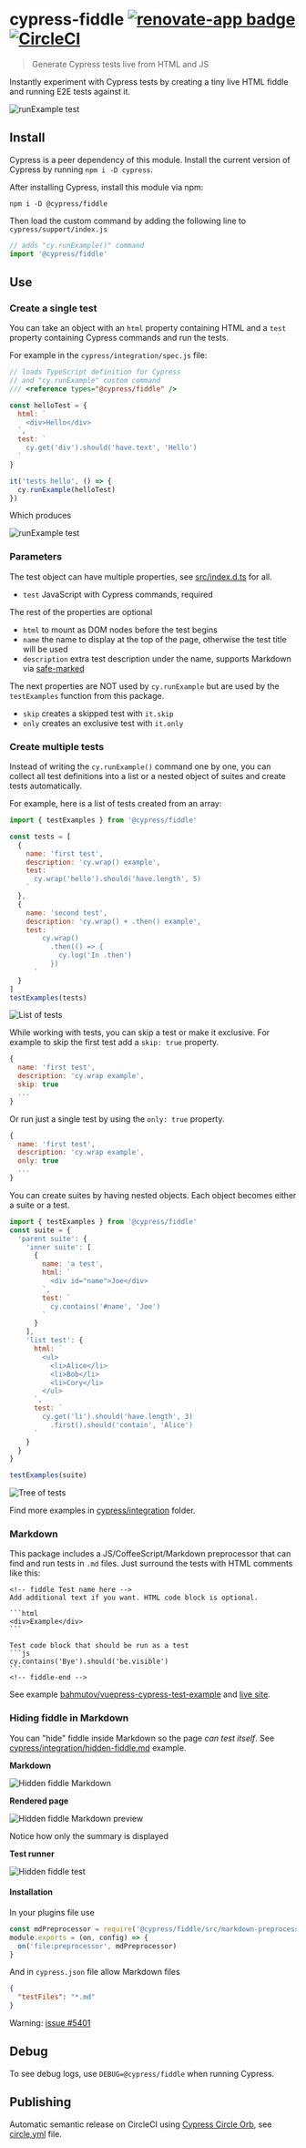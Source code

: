 # cypress-fiddle [![renovate-app badge][renovate-badge]][renovate-app] [![CircleCI](https://circleci.com/gh/cypress-io/cypress-fiddle/tree/master.svg?style=svg)](https://circleci.com/gh/cypress-io/cypress-fiddle/tree/master)
> Generate Cypress tests live from HTML and JS

Instantly experiment with Cypress tests by creating a tiny live HTML fiddle and running E2E tests against it.

![runExample test](images/runExample.png)

## Install

Cypress is a peer dependency of this module. Install the current version of Cypress by running `npm i -D cypress`.

After installing Cypress, install this module via npm:

```shell
npm i -D @cypress/fiddle
```

Then load the custom command by adding the following line to `cypress/support/index.js`

```js
// adds "cy.runExample()" command
import '@cypress/fiddle'
```

## Use

### Create a single test

You can take an object with an `html` property containing HTML and a `test` property containing Cypress commands and run the tests.

For example in the `cypress/integration/spec.js` file:

```js
// loads TypeScript definition for Cypress
// and "cy.runExample" custom command
/// <reference types="@cypress/fiddle" />

const helloTest = {
  html: `
    <div>Hello</div>
  `,
  test: `
    cy.get('div').should('have.text', 'Hello')
  `
}

it('tests hello', () => {
  cy.runExample(helloTest)
})
```

Which produces

![runExample test](images/runExample.png)

### Parameters

The test object can have multiple properties, see [src/index.d.ts](src/index.d.ts) for all.

- `test` JavaScript with Cypress commands, required

The rest of the properties are optional

- `html` to mount as DOM nodes before the test begins
- `name` the name to display at the top of the page, otherwise the test title will be used
- `description` extra test description under the name, supports Markdown via [safe-marked](https://github.com/azu/safe-marked)

The next properties are NOT used by `cy.runExample` but are used by the `testExamples` function from this package.

- `skip` creates a skipped test with `it.skip`
- `only` creates an exclusive test with `it.only`

### Create multiple tests

Instead of writing the `cy.runExample()` command one by one, you can collect all test definitions into a list or a nested object of suites and create tests automatically.

For example, here is a list of tests created from an array:

```js
import { testExamples } from '@cypress/fiddle'

const tests = [
  {
    name: 'first test',
    description: 'cy.wrap() example',
    test: `
      cy.wrap('hello').should('have.length', 5)
    `
  },
  {
    name: 'second test',
    description: 'cy.wrap() + .then() example',
    test: `
        cy.wrap()
          .then(() => {
            cy.log('In .then')
          })
      `
  }
]
testExamples(tests)
```

![List of tests](images/list.png)

While working with tests, you can skip a test or make it exclusive. For example to skip the first test add a `skip: true` property.

```js
{
  name: 'first test',
  description: 'cy.wrap example',
  skip: true
  ...
}
```

Or run just a single test by using the `only: true` property.

```js
{
  name: 'first test',
  description: 'cy.wrap example',
  only: true
  ...
}
```

You can create suites by having nested objects. Each object becomes either a suite or a test.

```js
import { testExamples } from '@cypress/fiddle'
const suite = {
  'parent suite': {
    'inner suite': [
      {
        name: 'a test',
        html: `
          <div id="name">Joe</div>
        `,
        test: `
          cy.contains('#name', 'Joe')
        `
      }
    ],
    'list test': {
      html: `
        <ul>
          <li>Alice</li>
          <li>Bob</li>
          <li>Cory</li>
        </ul>
      `,
      test: `
        cy.get('li').should('have.length', 3)
          .first().should('contain', 'Alice')
      `
    }
  }
}

testExamples(suite)
```

![Tree of tests](images/tree.png)

Find more examples in [cypress/integration](cypress/integration) folder.



### Markdown

This package includes a JS/CoffeeScript/Markdown preprocessor that can find and run tests in `.md` files. Just surround the tests with HTML comments like this:

    <!-- fiddle Test name here -->
    Add additional text if you want. HTML code block is optional.

    ```html
    <div>Example</div>
    ```

    Test code block that should be run as a test
    ```js
    cy.contains('Bye').should('be.visible')
    ```
    <!-- fiddle-end -->

See example [bahmutov/vuepress-cypress-test-example](https://github.com/bahmutov/vuepress-cypress-test-example) and [live site](https://vuepress-cypress-test-example.netlify.com/).

### Hiding fiddle in Markdown

You can "hide" fiddle inside Markdown so the page _can test itself_. See [cypress/integration/hidden-fiddle.md](cypress/integration/hidden-fiddle.md) example.

**Markdown**

![Hidden fiddle Markdown](images/hidden-fiddle.png)

**Rendered page**

![Hidden fiddle Markdown preview](images/hidden-fiddle-preview.png)

Notice how only the summary is displayed

**Test runner**

![Hidden fiddle test](images/hidden-fiddle-test.png)

#### Installation

In your plugins file use

```js
const mdPreprocessor = require('@cypress/fiddle/src/markdown-preprocessor')
module.exports = (on, config) => {
  on('file:preprocessor', mdPreprocessor)
}
```

And in `cypress.json` file allow Markdown files

```json
{
  "testFiles": "*.md"
}
```

Warning: [issue #5401](https://github.com/cypress-io/cypress/issues/5401)

## Debug

To see debug logs, use `DEBUG=@cypress/fiddle` when running Cypress.

## Publishing

Automatic semantic release on CircleCI using [Cypress Circle Orb](https://github.com/cypress-io/circleci-orb), see [circle.yml](circle.yml) file.

[renovate-badge]: https://img.shields.io/badge/renovate-app-blue.svg
[renovate-app]: https://renovateapp.com/

